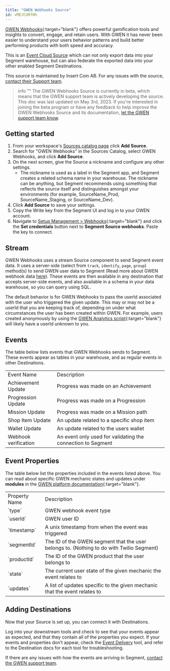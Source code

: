 ```yaml
---
title: "GWEN Webhooks Source"
id: vMEJCURfHh
---
```


[GWEN Webhooks](https://gwenplatform.com/?utm_source=segmentio&utm_medium=docs&utm_campaign=partners){:target="blank"} offers powerful gamification tools and insights to convert, engage, and retain users. With GWEN it has never been easier to understand your users behavior patterns and build better performing products with both speed and accuracy.

This is an [Event Cloud Source](https://segment.com/docs/sources/#event-cloud-sources) which can not only export data into your Segment warehouse, but can also federate the exported data into your other enabled Segment Destinations.

This source is maintained by Insert Coin AB. For any issues with the source, [contact their Support team](mailto:support@gwenplatform.com).

> info ""
> The GWEN Webhooks Source is currently in beta, which means that the GWEN support team is actively developing the source. This doc was last updated on May 3rd, 2023. If you're interested in joining the beta program or have any feedback to help improve the GWEN Webhooks Source and its documentation, [let the GWEN support team know](mailto:tech@gwenplatform.com).

## Getting started

1. From your workspace's [Sources catalog page](https://app.segment.com/goto-my-workspace/sources/catalog) click **Add Source**.
2. Search for "GWEN Webhooks" in the Sources Catalog, select GWEN Webhooks, and click **Add Source**.
3. On the next screen, give the Source a nickname and configure any other settings.
   - The nickname is used as a label in the Segment app, and Segment creates a related schema name in your warehouse. The nickname can be anything, but Segment recommends using something that reflects the source itself and distinguishes amongst your environments (for example, SourceName_Prod, SourceName_Staging, or SourceName_Dev).
4. Click **Add Source** to save your settings.
5. Copy the Write key from the Segment UI and log in to your GWEN account.
6. Navigate to [Setup Management > Webhooks](http://app.gwenplatform/setup-management/webhooks){:target="blank"} and click the **Set credentials** button next to **Segment Source webhooks**. Paste the key to connect.

## Stream

GWEN Webhooks uses a stream Source component to send Segment event data. It uses a server-side (select from `track`, `identify`, `page`, `group`) method(s) to send GWEN user data to Segment (Read more about GWEN webhook data [here](app.gwenplatform.com/docs/webhooks/segment)). These events are then available in any destination that accepts server-side events, and also available in a schema in your data warehouse, so you can query using SQL.

The default behavior is for GWEN Webhooks to pass the userId associated with the user who triggered the given update. This may or may not be a userId that you are keeping track of, depending on under what circumstances the user has been created within GWEN.
For example, users created anonymously by using the [GWEN Analytics script](https://app.gwenplatform.com/docs/gwen-analytics){:target="blank"} will likely have a userId unknown to you.

## Events

The table below lists events that GWEN Webhooks sends to Segment. These events appear as tables in your warehouse, and as regular events in other Destinations.

<table>
  <tr>
   <td>Event Name</td>
   <td>Description</td>
  </tr>
  <tr>
   <td>Achievement Update</td>
   <td>Progress was made on an Achievement</td>
  </tr>
  <tr>
   <td>Progression Update</td>
   <td>Progress was made on a Progression</td>
  </tr>
  <tr>
   <td>Mission Update</td>
   <td>Progress was made on a Mission path</td>
  </tr>
  <tr>
   <td>Shop Item Update</td>
   <td>An update related to a specific shop item</td>
  </tr>
  <tr>
   <td>Wallet Update</td>
   <td>An update related to the users wallet</td>
  </tr>
  <tr>
   <td>Webhook verification</td>
   <td>An event only used for validating the connection to Segment</td>
  </tr>
</table>

## Event Properties

The table below list the properties included in the events listed above. You can read about specific GWEN mechanic states and updates under **modules** in the [GWEN platform documentation](https://app.gwenplatform.com/docs){:target="blank"}.

<table>
  <tr>
   <td>Property Name</td>
   <td>Description</td>
  </tr>
  <tr>
   <td>`type`</td>
   <td>GWEN webhook event type</td>
  </tr>
  <tr>
   <td>`userId`</td>
   <td>GWEN user ID</td>
  </tr>
  <tr>
   <td>`timestamp`</td>
   <td>A unix timestamp from when the event was triggered</td>
  </tr>
  <tr>
   <td>`segmentId`</td>
   <td>The ID of the GWEN segment that the user belongs to. (Nothing to do with Twilio Segment)</td>
  </tr>
  <tr>
   <td>`productId`</td>
   <td>The ID of the GWEN product that the user belongs to</td>
  </tr>
  <tr>
   <td>`state`</td>
   <td>The current user state of the given mechanic the event relates to</td>
  </tr>
   <tr>
   <td>`updates`</td>
   <td>A list of updates specific to the given mechanic that the event relates to</td>
  </tr>
</table>

## Adding Destinations

Now that your Source is set up, you can connect it with Destinations.

Log into your downstream tools and check to see that your events appear as expected, and that they contain all of the properties you expect. If your events and properties don’t appear, check the [Event Delivery](https://segment.com/docs/connections/event-delivery/) tool, and refer to the Destination docs for each tool for troubleshooting.

If there are any issues with how the events are arriving in Segment, [contact the GWEN support team](mailto:support@gwenplatform.com).
